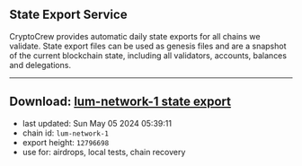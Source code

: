 ## State Export Service
CryptoCrew provides automatic daily state exports for all chains we validate. State export files can be used as genesis files and are a snapshot of the current blockchain state, including all validators, accounts, balances and delegations.

---
**Download: [lum-network-1 state export](https://dl-eu2.ccvalidators.com/SERVICE/lumnetwork/lum-network-1_export_12796698.json)**
---

- last updated: Sun May 05 2024 05:39:11
- chain id: `lum-network-1`
- export height: `12796698`
- use for: airdrops, local tests, chain recovery
